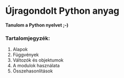 # Újragondolt Python anyag
**Tanulom a Python nyelvet ;-)**

### Tartalomjegyzék:
1. Alapok
2. Függvények
3. Változók és objektumok
4. A modulok használata
5. Összehasonlítások
